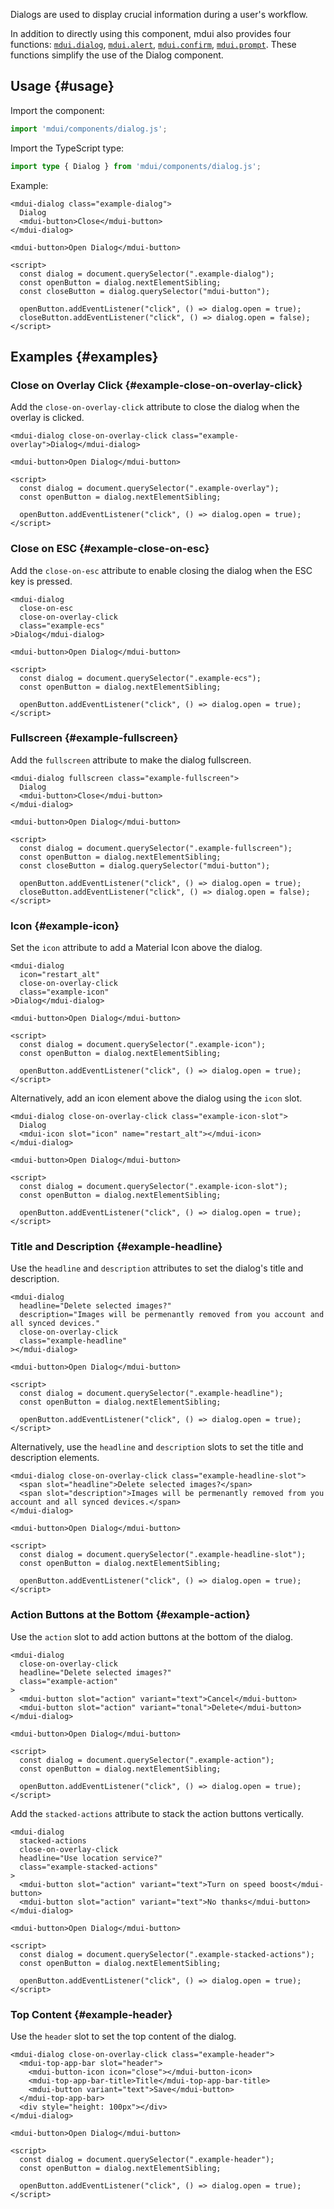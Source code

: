Dialogs are used to display crucial information during a user's workflow.

In addition to directly using this component, mdui also provides four functions: [`mdui.dialog`](/en/docs/2/functions/dialog), [`mdui.alert`](/en/docs/2/functions/alert), [`mdui.confirm`](/en/docs/2/functions/confirm), [`mdui.prompt`](/en/docs/2/functions/prompt). These functions simplify the use of the Dialog component.

## Usage {#usage}

Import the component:

```js
import 'mdui/components/dialog.js';
```

Import the TypeScript type:

```ts
import type { Dialog } from 'mdui/components/dialog.js';
```

Example:

```html,example
<mdui-dialog class="example-dialog">
  Dialog
  <mdui-button>Close</mdui-button>
</mdui-dialog>

<mdui-button>Open Dialog</mdui-button>

<script>
  const dialog = document.querySelector(".example-dialog");
  const openButton = dialog.nextElementSibling;
  const closeButton = dialog.querySelector("mdui-button");

  openButton.addEventListener("click", () => dialog.open = true);
  closeButton.addEventListener("click", () => dialog.open = false);
</script>
```

## Examples {#examples}

### Close on Overlay Click {#example-close-on-overlay-click}

Add the `close-on-overlay-click` attribute to close the dialog when the overlay is clicked.

```html,example,expandable
<mdui-dialog close-on-overlay-click class="example-overlay">Dialog</mdui-dialog>

<mdui-button>Open Dialog</mdui-button>

<script>
  const dialog = document.querySelector(".example-overlay");
  const openButton = dialog.nextElementSibling;

  openButton.addEventListener("click", () => dialog.open = true);
</script>
```

### Close on ESC {#example-close-on-esc}

Add the `close-on-esc` attribute to enable closing the dialog when the ESC key is pressed.

```html,example,expandable
<mdui-dialog
  close-on-esc
  close-on-overlay-click
  class="example-ecs"
>Dialog</mdui-dialog>

<mdui-button>Open Dialog</mdui-button>

<script>
  const dialog = document.querySelector(".example-ecs");
  const openButton = dialog.nextElementSibling;

  openButton.addEventListener("click", () => dialog.open = true);
</script>
```

### Fullscreen {#example-fullscreen}

Add the `fullscreen` attribute to make the dialog fullscreen.

```html,example,expandable
<mdui-dialog fullscreen class="example-fullscreen">
  Dialog
  <mdui-button>Close</mdui-button>
</mdui-dialog>

<mdui-button>Open Dialog</mdui-button>

<script>
  const dialog = document.querySelector(".example-fullscreen");
  const openButton = dialog.nextElementSibling;
  const closeButton = dialog.querySelector("mdui-button");

  openButton.addEventListener("click", () => dialog.open = true);
  closeButton.addEventListener("click", () => dialog.open = false);
</script>
```

### Icon {#example-icon}

Set the `icon` attribute to add a Material Icon above the dialog.

```html,example,expandable
<mdui-dialog
  icon="restart_alt"
  close-on-overlay-click
  class="example-icon"
>Dialog</mdui-dialog>

<mdui-button>Open Dialog</mdui-button>

<script>
  const dialog = document.querySelector(".example-icon");
  const openButton = dialog.nextElementSibling;

  openButton.addEventListener("click", () => dialog.open = true);
</script>
```

Alternatively, add an icon element above the dialog using the `icon` slot.

```html,example,expandable
<mdui-dialog close-on-overlay-click class="example-icon-slot">
  Dialog
  <mdui-icon slot="icon" name="restart_alt"></mdui-icon>
</mdui-dialog>

<mdui-button>Open Dialog</mdui-button>

<script>
  const dialog = document.querySelector(".example-icon-slot");
  const openButton = dialog.nextElementSibling;

  openButton.addEventListener("click", () => dialog.open = true);
</script>
```

### Title and Description {#example-headline}

Use the `headline` and `description` attributes to set the dialog's title and description.

```html,example,expandable
<mdui-dialog
  headline="Delete selected images?"
  description="Images will be permenantly removed from you account and all synced devices."
  close-on-overlay-click
  class="example-headline"
></mdui-dialog>

<mdui-button>Open Dialog</mdui-button>

<script>
  const dialog = document.querySelector(".example-headline");
  const openButton = dialog.nextElementSibling;

  openButton.addEventListener("click", () => dialog.open = true);
</script>
```

Alternatively, use the `headline` and `description` slots to set the title and description elements.

```html,example,expandable
<mdui-dialog close-on-overlay-click class="example-headline-slot">
  <span slot="headline">Delete selected images?</span>
  <span slot="description">Images will be permenantly removed from you account and all synced devices.</span>
</mdui-dialog>

<mdui-button>Open Dialog</mdui-button>

<script>
  const dialog = document.querySelector(".example-headline-slot");
  const openButton = dialog.nextElementSibling;

  openButton.addEventListener("click", () => dialog.open = true);
</script>
```

### Action Buttons at the Bottom {#example-action}

Use the `action` slot to add action buttons at the bottom of the dialog.

```html,example,expandable
<mdui-dialog
  close-on-overlay-click
  headline="Delete selected images?"
  class="example-action"
>
  <mdui-button slot="action" variant="text">Cancel</mdui-button>
  <mdui-button slot="action" variant="tonal">Delete</mdui-button>
</mdui-dialog>

<mdui-button>Open Dialog</mdui-button>

<script>
  const dialog = document.querySelector(".example-action");
  const openButton = dialog.nextElementSibling;

  openButton.addEventListener("click", () => dialog.open = true);
</script>
```

Add the `stacked-actions` attribute to stack the action buttons vertically.

```html,example,expandable
<mdui-dialog
  stacked-actions
  close-on-overlay-click
  headline="Use location service?"
  class="example-stacked-actions"
>
  <mdui-button slot="action" variant="text">Turn on speed boost</mdui-button>
  <mdui-button slot="action" variant="text">No thanks</mdui-button>
</mdui-dialog>

<mdui-button>Open Dialog</mdui-button>

<script>
  const dialog = document.querySelector(".example-stacked-actions");
  const openButton = dialog.nextElementSibling;

  openButton.addEventListener("click", () => dialog.open = true);
</script>
```

### Top Content {#example-header}

Use the `header` slot to set the top content of the dialog.

```html,example,expandable
<mdui-dialog close-on-overlay-click class="example-header">
  <mdui-top-app-bar slot="header">
    <mdui-button-icon icon="close"></mdui-button-icon>
    <mdui-top-app-bar-title>Title</mdui-top-app-bar-title>
    <mdui-button variant="text">Save</mdui-button>
  </mdui-top-app-bar>
  <div style="height: 100px"></div>
</mdui-dialog>

<mdui-button>Open Dialog</mdui-button>

<script>
  const dialog = document.querySelector(".example-header");
  const openButton = dialog.nextElementSibling;

  openButton.addEventListener("click", () => dialog.open = true);
</script>
```
